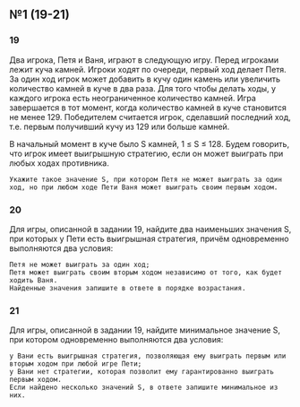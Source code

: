 ## №1 (19-21)

### 19

Два игрока, Петя и Ваня, играют в следующую игру. Перед игроками лежит куча камней. Игроки ходят по очереди, первый ход делает Петя. За один ход игрок может добавить в кучу один камень или увеличить количество камней в куче в два раза. Для того чтобы делать ходы, у каждого игрока есть неограниченное количество камней.
Игра завершается в тот момент, когда количество камней в куче становится не менее 129. Победителем считается игрок, сделавший последний ход, т.е. первым получивший кучу из 129 или больше камней.

В начальный момент в куче было S камней, 1 ≤ S ≤ 128.
Будем говорить, что игрок имеет выигрышную стратегию, если он может выиграть при любых ходах противника.

    Укажите такое значение S, при котором Петя не может выиграть за один ход, но при любом ходе Пети Ваня может выиграть своим первым ходом.

### 20

Для игры, описанной в задании 19, найдите два наименьших значения Ѕ, при которых у Пети есть выигрышная стратегия, причём одновременно выполняются два условия:

    Петя не может выиграть за один ход;
    Петя может выиграть своим вторым ходом независимо от того, как будет ходить Ваня.
    Найденные значения запишите в ответе в порядке возрастания.

### 21

Для игры, описанной в задании 19, найдите минимальное значение S, при котором одновременно выполняются два условия:

    у Вани есть выигрышная стратегия, позволяющая ему выиграть первым или вторым ходом при любой игре Пети;
    у Вани нет стратегии, которая позволит ему гарантированно выиграть первым ходом.
    Если найдено несколько значений S, в ответе запишите минимальное из них.

